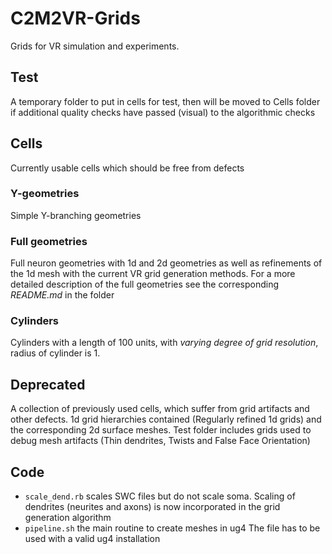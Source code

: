 # C2M2VR-Grids 
Grids for VR simulation and experiments.

## Test
A temporary folder to put in cells for test, then will be moved to Cells folder 
if additional quality checks have passed (visual) to the algorithmic checks

## Cells
Currently usable cells which should be free from defects

### Y-geometries
Simple Y-branching geometries

### Full geometries
Full neuron geometries with 1d and 2d geometries as well as refinements of the 1d mesh with the current VR grid generation methods.
For a more detailed description of the full geometries see the corresponding *README.md* in the folder

### Cylinders
Cylinders with a length of 100 units, with *varying degree of grid resolution*, radius of cylinder is 1.

## Deprecated
A collection of previously used cells, which suffer from grid artifacts and other defects. 1d grid hierarchies
contained (Regularly refined 1d grids) and the corresponding 2d surface meshes. Test folder includes grids
used to debug mesh artifacts (Thin dendrites, Twists and False Face Orientation)

## Code
- `scale_dend.rb` scales SWC files but do not scale soma.
Scaling of dendrites (neurites and axons) is now incorporated in the grid generation algorithm
- `pipeline.sh` the main routine to create meshes in ug4
The file has to be used with a valid ug4 installation

